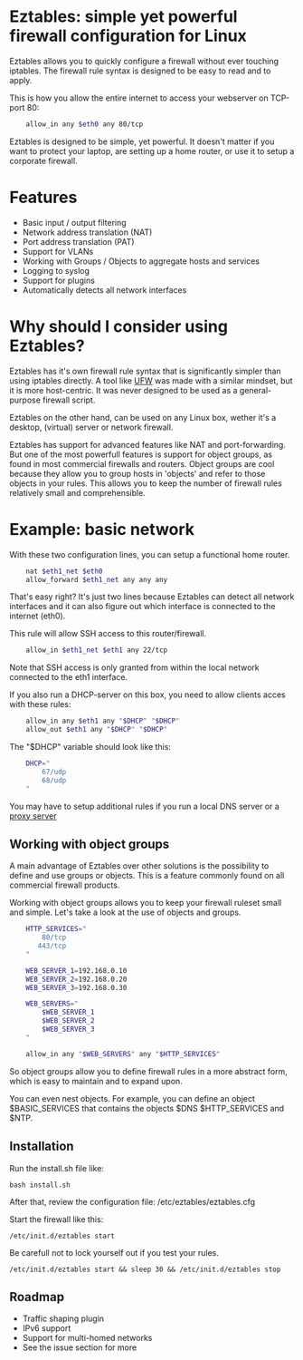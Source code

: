 # Eztables: simple yet powerful firewall configuration for Linux

Eztables allows you to quickly configure a firewall without ever touching iptables. The firewall rule syntax is designed to be easy to read and to apply.  

This is how you allow the entire internet to access your webserver on TCP-port 80:

```sh
	allow_in any $eth0 any 80/tcp
``` 

Eztables is designed to be simple, yet powerful. It doesn't matter if you want to protect your laptop, are setting up a home router, or use it to setup a corporate firewall. 

# Features

* Basic input / output filtering
* Network address translation (NAT)
* Port address translation (PAT)
* Support for VLANs
* Working with Groups / Objects to aggregate hosts and services
* Logging to syslog
* Support for plugins
* Automatically detects all network interfaces

# Why should I consider using Eztables?

Eztables has it's own firewall rule syntax that is significantly simpler than using iptables directly. A tool like [UFW](https://help.ubuntu.com/community/UFW) was made with a similar mindset, but it is more host-centric. It was never designed to be used as a general-purpose firewall script.

Eztables on the other hand, can be used on any Linux box, wether it's a desktop, (virtual) server or network firewall. 
 
Eztables has support for advanced features like NAT and port-forwarding. But one of the most powerfull features is support for object groups, as found in most commercial firewalls and routers. Object groups are cool because they allow you to group hosts in 'objects' and refer to those objects in your rules. This allows you to keep the number of firewall rules relatively small and comprehensible.

# Example: basic network 

With these two configuration lines, you can setup a functional home router. 

```sh
    nat $eth1_net $eth0
    allow_forward $eth1_net any any any
```

That's easy right? It's just two lines because Eztables can detect all network interfaces and it can also figure out which interface is connected to the internet (eth0).

This rule will allow SSH access to this router/firewall.

```sh
    allow_in $eth1_net $eth1 any 22/tcp
```

Note that SSH access is only granted from within the local network connected to the eth1 interface.

If you also run a DHCP-server on this box, you need to allow clients acces with these rules:

```sh
	allow_in any $eth1 any "$DHCP" "$DHCP"
	allow_out $eth1 any "$DHCP" "$DHCP"
```

The "$DHCP" variable should look like this:

```sh
	DHCP="
	    67/udp
	    68/udp
	"
```

You may have to setup additional rules if you run a local DNS server or a [proxy server](http://louwrentius.com/setting-up-a-squid-proxy-with-clamav-anti-virus-using-c-icap.html)

## Working with object groups

A main advantage of Eztables over other solutions is the possibility to define and use groups or objects. This is a feature commonly found on all commercial firewall products. 

Working with object groups allows you to keep your firewall ruleset small and simple. Let's take a look at the use of objects and groups.

```sh
    HTTP_SERVICES="
        80/tcp
       443/tcp
    "

    WEB_SERVER_1=192.168.0.10
    WEB_SERVER_2=192.168.0.20
    WEB_SERVER_3=192.168.0.30

    WEB_SERVERS="
        $WEB_SERVER_1
        $WEB_SERVER_2
        $WEB_SERVER_3
    "

    allow_in any "$WEB_SERVERS" any "$HTTP_SERVICES"
```

So object groups allow you to define firewall rules in a more abstract form, which is easy to maintain and to expand upon.

You can even nest objects. For example, you can define an object $BASIC_SERVICES that contains the objects $DNS $HTTP_SERVICES and $NTP. 

## Installation

Run the install.sh file like:

    bash install.sh

After that, review the configuration file: /etc/eztables/eztables.cfg

Start the firewall like this:

    /etc/init.d/eztables start

Be carefull not to lock yourself out if you test your rules.

    /etc/init.d/eztables start && sleep 30 && /etc/init.d/eztables stop

## Roadmap

- Traffic shaping plugin
- IPv6 support
- Support for multi-homed networks
- See the issue section for more 
